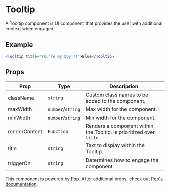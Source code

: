# Tooltip

A Tooltip component is UI component that provides the user with additional context when engaged.

## Example

```jsx
<Tooltip title="You're my boy!!!">Blue</Tooltip>
```

## Props

| Prop          | Type              | Description                                                         |
| ------------- | ----------------- | ------------------------------------------------------------------- |
| className     | `string`          | Custom class names to be added to the component.                    |
| maxWidth      | `number`/`string` | Max width for the component.                                        |
| minWidth      | `number`/`string` | Min width for the component.                                        |
| renderContent | `Function`        | Renders a component within the Tooltip. Is prioritized over `title` |
| title         | `string`          | Text to display within the Tooltip.                                 |
| triggerOn     | `string`          | Determines how to engage the component.                             |

This component is powered by [Pop](../../Pop/docs/Pop.md). After additional props, check out [Pop's documentation](../../Pop/docs/Pop.md).

